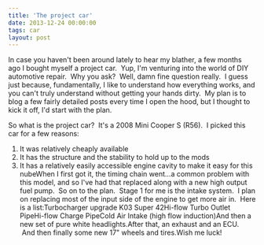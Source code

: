 ```yaml
---
title: 'The project car'
date: 2013-12-24 00:00:00 
tags: car
layout: post
---
```

In case you haven't been around lately to hear my blather, a few months ago I bought myself a project car. &nbsp;Yup, I'm venturing into the world of DIY automotive repair. &nbsp;Why you ask? &nbsp;Well, damn fine question really. &nbsp;I guess just because, fundamentally, I like to understand how everything works, and you can't truly understand without getting your hands dirty. &nbsp;My plan is to blog a few fairly detailed posts every time I open the hood, but I thought to kick it off, I'd start with the plan.

<a name="more"></a>So what is the project car? &nbsp;It's a 2008 Mini Cooper S (R56). &nbsp;I picked this car for a few reasons:

1.  It was relatively cheaply available
2.  It has the structure and the stability to hold up to the mods
3.  It has a relatively easily accessible engine cavity to make it easy for this nubeWhen I first got it, the timing chain went...a common problem with this model, and so I've had that replaced along with a new high output fuel pump.  So on to the plan.  Stage 1 for me is the intake system.  I plan on replacing most of the input side of the engine to get more air in.  Here is a list:Turbocharger upgrade K03 Super 42Hi-flow Turbo Outlet PipeHi-flow Charge PipeCold Air Intake (high flow induction)And then a new set of pure white headlights.After that, an exhaust and an ECU.  And then finally some new 17" wheels and tires.Wish me luck!
